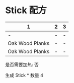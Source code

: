 # Stick 配方

|1|2|3|
|----|-----|-----|
|-|-|-|
|Oak Wood Planks|-|-|
|Oak Wood Planks|-|-|

是否需要加热: 否

生成 Stick \* 数量 4

